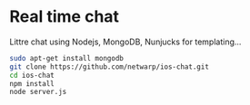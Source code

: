 # Real time chat

Littre chat using Nodejs, MongoDB, Nunjucks for templating...

```bash
sudo apt-get install mongodb
git clone https://github.com/netwarp/ios-chat.git
cd ios-chat
npm install
node server.js
```
